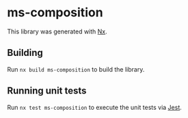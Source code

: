 # ms-composition

This library was generated with [Nx](https://nx.dev).

## Building

Run `nx build ms-composition` to build the library.

## Running unit tests

Run `nx test ms-composition` to execute the unit tests via [Jest](https://jestjs.io).
